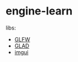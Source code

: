 # engine-learn

libs:
- [GLFW](https://www.glfw.org)
- [GLAD](https://glad.dav1d.de)
- [imgui](https://github.com/ocornut/imgui)
